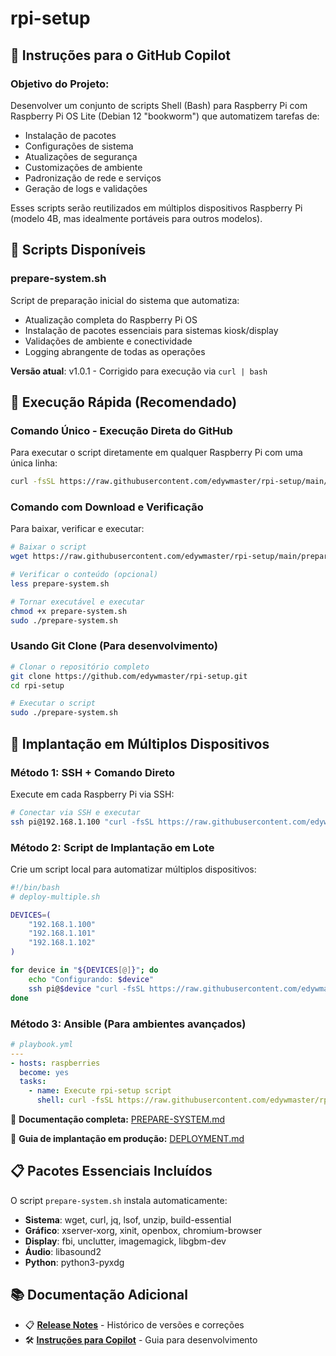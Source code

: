 # rpi-setup

## 🧠 Instruções para o GitHub Copilot

### Objetivo do Projeto:

Desenvolver um conjunto de scripts Shell (Bash) para Raspberry Pi com Raspberry Pi OS Lite (Debian 12 "bookworm") que automatizem tarefas de:

- Instalação de pacotes
- Configurações de sistema
- Atualizações de segurança
- Customizações de ambiente
- Padronização de rede e serviços
- Geração de logs e validações

Esses scripts serão reutilizados em múltiplos dispositivos Raspberry Pi (modelo 4B, mas idealmente portáveis para outros modelos).

## 🚀 Scripts Disponíveis

### prepare-system.sh

Script de preparação inicial do sistema que automatiza:

- Atualização completa do Raspberry Pi OS
- Instalação de pacotes essenciais para sistemas kiosk/display
- Validações de ambiente e conectividade
- Logging abrangente de todas as operações

**Versão atual**: v1.0.1 - Corrigido para execução via `curl | bash`

## 🔧 Execução Rápida (Recomendado)

### Comando Único - Execução Direta do GitHub

Para executar o script diretamente em qualquer Raspberry Pi com uma única linha:

```bash
curl -fsSL https://raw.githubusercontent.com/edywmaster/rpi-setup/main/prepare-system.sh | sudo bash
```

### Comando com Download e Verificação

Para baixar, verificar e executar:

```bash
# Baixar o script
wget https://raw.githubusercontent.com/edywmaster/rpi-setup/main/prepare-system.sh

# Verificar o conteúdo (opcional)
less prepare-system.sh

# Tornar executável e executar
chmod +x prepare-system.sh
sudo ./prepare-system.sh
```

### Usando Git Clone (Para desenvolvimento)

```bash
# Clonar o repositório completo
git clone https://github.com/edywmaster/rpi-setup.git
cd rpi-setup

# Executar o script
sudo ./prepare-system.sh
```

## 📱 Implantação em Múltiplos Dispositivos

### Método 1: SSH + Comando Direto

Execute em cada Raspberry Pi via SSH:

```bash
# Conectar via SSH e executar
ssh pi@192.168.1.100 "curl -fsSL https://raw.githubusercontent.com/edywmaster/rpi-setup/main/prepare-system.sh | sudo bash"
```

### Método 2: Script de Implantação em Lote

Crie um script local para automatizar múltiplos dispositivos:

```bash
#!/bin/bash
# deploy-multiple.sh

DEVICES=(
    "192.168.1.100"
    "192.168.1.101"
    "192.168.1.102"
)

for device in "${DEVICES[@]}"; do
    echo "Configurando: $device"
    ssh pi@$device "curl -fsSL https://raw.githubusercontent.com/edywmaster/rpi-setup/main/prepare-system.sh | sudo bash"
done
```

### Método 3: Ansible (Para ambientes avançados)

```yaml
# playbook.yml
---
- hosts: raspberries
  become: yes
  tasks:
    - name: Execute rpi-setup script
      shell: curl -fsSL https://raw.githubusercontent.com/edywmaster/rpi-setup/main/prepare-system.sh | bash
```

📖 **Documentação completa:** [PREPARE-SYSTEM.md](PREPARE-SYSTEM.md)

📖 **Guia de implantação em produção:** [DEPLOYMENT.md](DEPLOYMENT.md)

## 📋 Pacotes Essenciais Incluídos

O script `prepare-system.sh` instala automaticamente:

- **Sistema**: wget, curl, jq, lsof, unzip, build-essential
- **Gráfico**: xserver-xorg, xinit, openbox, chromium-browser
- **Display**: fbi, unclutter, imagemagick, libgbm-dev
- **Áudio**: libasound2
- **Python**: python3-pyxdg

## 📚 Documentação Adicional

- 📋 **[Release Notes](RELEASE-NOTES.md)** - Histórico de versões e correções
- 🛠️ **[Instruções para Copilot](.github/copilot-instructions.md)** - Guia para desenvolvimento
